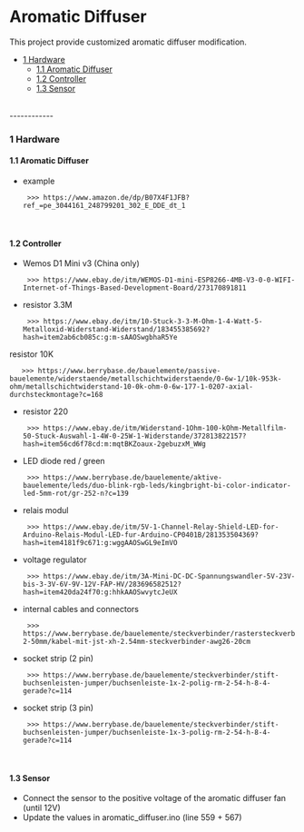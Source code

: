 # Aromatic Diffuser

This project provide customized aromatic diffuser modification.

   * <a href="#1 Hardware">1 Hardware</a>
      * <a href="#1.1 Aromatic Diffuser">1.1 Aromatic Diffuser</a>
      * <a href="#1.2 Controller">1.2 Controller</a>
      * <a href="#1.3 Sensor">1.3 Sensor</a>

</br>
------------
</br>

<a name="1 Hardware"></a>

### 1 Hardware

<a name="1.1 Aromatic Diffuser"></a>

#### 1.1 Aromatic Diffuser

- example

       >>> https://www.amazon.de/dp/B07X4F1JFB?ref_=pe_3044161_248799201_302_E_DDE_dt_1

</br>

<a name="1.2 Controller"></a>

#### 1.2 Controller

- Wemos D1 Mini v3 (China only)

       >>> https://www.ebay.de/itm/WEMOS-D1-mini-ESP8266-4MB-V3-0-0-WIFI-Internet-of-Things-Based-Development-Board/273170891811

- resistor 3.3M

       >>> https://www.ebay.de/itm/10-Stuck-3-3-M-Ohm-1-4-Watt-5-Metalloxid-Widerstand-Widerstand/183455385692?hash=item2ab6cb085c:g:m-sAAOSwgbhaR5Ye

resistor 10K

       >>> https://www.berrybase.de/bauelemente/passive-bauelemente/widerstaende/metallschichtwiderstaende/0-6w-1/10k-953k-ohm/metallschichtwiderstand-10-0k-ohm-0-6w-177-1-0207-axial-durchsteckmontage?c=168

- resistor 220

       >>> https://www.ebay.de/itm/Widerstand-1Ohm-100-kOhm-Metallfilm-50-Stuck-Auswahl-1-4W-0-25W-1-Widerstande/372813822157?hash=item56cd6f78cd:m:mqtBKZoaux-2gebuzxM_WWg

- LED diode red / green

       >>> https://www.berrybase.de/bauelemente/aktive-bauelemente/leds/duo-blink-rgb-leds/kingbright-bi-color-indicator-led-5mm-rot/gr-252-n?c=139

- relais modul 

       >>> https://www.ebay.de/itm/5V-1-Channel-Relay-Shield-LED-for-Arduino-Relais-Modul-LED-fur-Arduino-CP0401B/281353504369?hash=item4181f9c671:g:wggAAOSwGL9eImVO

- voltage regulator

       >>> https://www.ebay.de/itm/3A-Mini-DC-DC-Spannungswandler-5V-23V-bis-3-3V-6V-9V-12V-FAP-HV/283696582512?hash=item420da24f70:g:hhkAAOSwvytcJeUX

- internal cables and connectors

       >>> https://www.berrybase.de/bauelemente/steckverbinder/rastersteckverbinder-2-50mm/kabel-mit-jst-xh-2.54mm-steckverbinder-awg26-20cm

- socket strip (2 pin)

       >>> https://www.berrybase.de/bauelemente/steckverbinder/stift-buchsenleisten-jumper/buchsenleiste-1x-2-polig-rm-2-54-h-8-4-gerade?c=114

- socket strip (3 pin)

       >>> https://www.berrybase.de/bauelemente/steckverbinder/stift-buchsenleisten-jumper/buchsenleiste-1x-3-polig-rm-2-54-h-8-4-gerade?c=114

</br>

<a name="1.3 Sensor"></a>

#### 1.3 Sensor

- Connect the sensor to the positive voltage of the aromatic diffuser fan (until 12V)
- Update the values in aromatic_diffuser.ino (line 559 + 567)